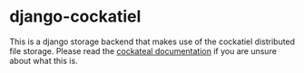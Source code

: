 django-cockatiel
================

This is a django storage backend that makes use of the cockatiel distributed
file storage. Please read the [cockateal documentation](https://cockatiel.readthedocs.org/)
if you are unsure about what this is.

